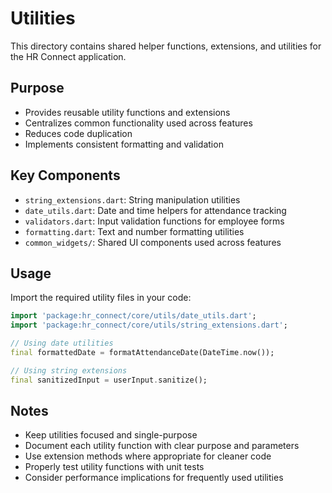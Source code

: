 # Utilities

This directory contains shared helper functions, extensions, and utilities for the HR Connect application.

## Purpose

- Provides reusable utility functions and extensions
- Centralizes common functionality used across features
- Reduces code duplication
- Implements consistent formatting and validation

## Key Components

- `string_extensions.dart`: String manipulation utilities
- `date_utils.dart`: Date and time helpers for attendance tracking
- `validators.dart`: Input validation functions for employee forms
- `formatting.dart`: Text and number formatting utilities
- `common_widgets/`: Shared UI components used across features

## Usage

Import the required utility files in your code:

```dart
import 'package:hr_connect/core/utils/date_utils.dart';
import 'package:hr_connect/core/utils/string_extensions.dart';

// Using date utilities
final formattedDate = formatAttendanceDate(DateTime.now());

// Using string extensions
final sanitizedInput = userInput.sanitize();
```

## Notes

- Keep utilities focused and single-purpose
- Document each utility function with clear purpose and parameters
- Use extension methods where appropriate for cleaner code
- Properly test utility functions with unit tests
- Consider performance implications for frequently used utilities 